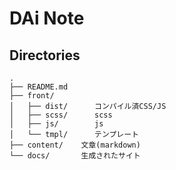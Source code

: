 DAi Note
====

## Directories

```
.
├── README.md
├── front/      
│   ├── dist/      コンパイル済CSS/JS
│   ├── scss/      scss
│   ├── js/        js
│   └── tmpl/      テンプレート
├── content/    文章(markdown)
└── docs/       生成されたサイト
```
